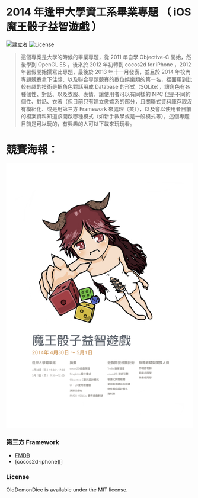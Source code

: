 # 2014 年逢甲大學資工系畢業專題 （ iOS 魔王骰子益智遊戲 ）

![建立者](https://img.shields.io/badge/建立者-Coody-orange.svg)
![License](https://img.shields.io/dub/l/vibe-d.svg)

>這個專案是大學的時候的畢業專題，從 2011 年自學 Objective-C 開始，然後學到 OpenGL ES ，後來於 2012 年初轉到 cocos2d for iPhone ，2012 年暑假開始撰寫此專題，最後於 2013 年十一月發表，並且於 2014 年校內專題競賽拿下佳獎、以及聯合專題競賽的數位娛樂類的第一名，裡面用到比較有趣的技術是把角色對話用成 Database 的形式（SQLite），讓角色有各種個性、對話、以及衣服、表情，讓使用者可以有同樣的 NPC 但是不同的個性、對話、衣著（但目前只有建立傲嬌系的部分，且關聯式資料庫存取沒有模組化、或是用第三方 Framework 來處理（笑）），以及會以使用者目前的檔案資料知道該開啟哪種模式（如新手教學或是一般模式等），這個專題目前是可以玩的，有興趣的人可以下載來玩玩看。

# 競賽海報：

![魔王骰子益智遊戲競賽海報](demo.png)

### 第三方 Framework
- [FMDB][]
- [cocos2d-iphone][]


### License

OldDemonDice is available under the MIT license.

[FMDB]: https://github.com/ccgus/fmdb
